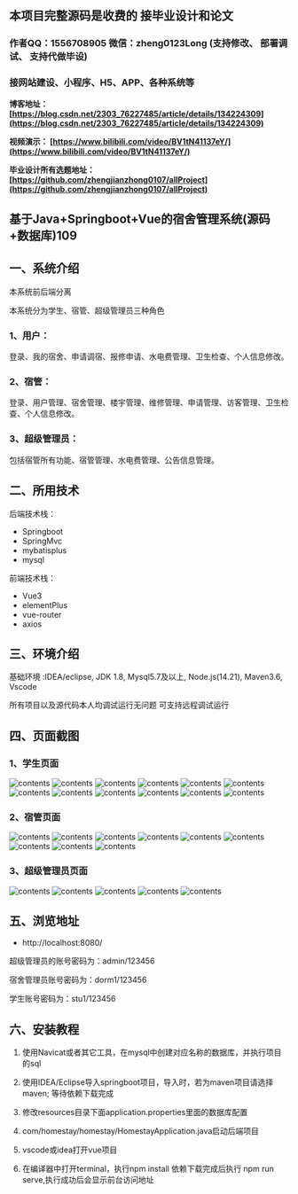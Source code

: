 ## 本项目完整源码是收费的  接毕业设计和论文

### 作者QQ：1556708905 微信：zheng0123Long (支持修改、 部署调试、 支持代做毕设)

### 接网站建设、小程序、H5、APP、各种系统等

**博客地址：
[https://blog.csdn.net/2303_76227485/article/details/134224309](https://blog.csdn.net/2303_76227485/article/details/134224309)**

**视频演示：
[https://www.bilibili.com/video/BV1tN41137eY/](https://www.bilibili.com/video/BV1tN41137eY/)**

**毕业设计所有选题地址：
[https://github.com/zhengjianzhong0107/allProject](https://github.com/zhengjianzhong0107/allProject)**

## 基于Java+Springboot+Vue的宿舍管理系统(源码+数据库)109

## 一、系统介绍
本系统前后端分离

本系统分为学生、宿管、超级管理员三种角色

### 1、用户：
登录、我的宿舍、申请调宿、报修申请、水电费管理、卫生检查、个人信息修改。
### 2、宿管：
登录、用户管理、宿舍管理、楼宇管理、维修管理、申请管理、访客管理、卫生检查、个人信息修改。
### 3、超级管理员：
包括宿管所有功能、宿管管理、水电费管理、公告信息管理。

## 二、所用技术
后端技术栈：
- Springboot
- SpringMvc
- mybatisplus
- mysql

前端技术栈：
- Vue3
- elementPlus
- vue-router
- axios

## 三、环境介绍
基础环境 :IDEA/eclipse, JDK 1.8, Mysql5.7及以上, Node.js(14.21), Maven3.6, Vscode

所有项目以及源代码本人均调试运行无问题 可支持远程调试运行

## 四、页面截图
### 1、学生页面
![contents](./picture/picture1.png)
![contents](./picture/picture2.png)
![contents](./picture/picture3.png)
![contents](./picture/picture4.png)
![contents](./picture/picture5.png)
![contents](./picture/picture6.png)
![contents](./picture/picture7.png)
![contents](./picture/picture8.png)
![contents](./picture/picture9.png)
![contents](./picture/picture10.png)
![contents](./picture/picture11.png)
![contents](./picture/picture12.png)
### 2、宿管页面
![contents](./picture/picture13.png)
![contents](./picture/picture14.png)
![contents](./picture/picture15.png)
![contents](./picture/picture16.png)
![contents](./picture/picture17.png)
![contents](./picture/picture18.png)
![contents](./picture/picture19.png)
![contents](./picture/picture20.png)
![contents](./picture/picture21.png)
### 3、超级管理员页面
![contents](./picture/picture22.png)
![contents](./picture/picture23.png)
![contents](./picture/picture24.png)
![contents](./picture/picture25.png)
![contents](./picture/picture26.png)


## 五、浏览地址
- http://localhost:8080/

超级管理员的账号密码为：admin/123456

宿舍管理员账号密码为：dorm1/123456

学生账号密码为：stu1/123456

## 六、安装教程

1. 使用Navicat或者其它工具，在mysql中创建对应名称的数据库，并执行项目的sql
 
2. 使用IDEA/Eclipse导入springboot项目，导入时，若为maven项目请选择maven; 等待依赖下载完成

3. 修改resources目录下面application.properties里面的数据库配置

4. com/homestay/homestay/HomestayApplication.java启动后端项目

5. vscode或idea打开vue项目

6. 在编译器中打开terminal，执行npm install 依赖下载完成后执行 npm run serve,执行成功后会显示前台访问地址



